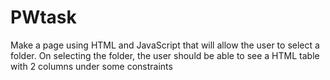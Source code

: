 # PWtask
Make a page using HTML and JavaScript that will allow the user to select a folder. On selecting the folder, the user should be able to see a HTML table with 2 columns under some constraints
